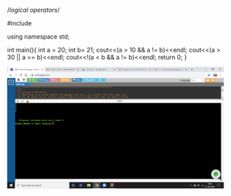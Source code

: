 /*logical operators*/

#include<iostream>

using namespace std;

int main(){
    int a = 20;
    int b= 21;
    cout<<(a > 10  && a != b)<<endl;
    cout<<(a > 30 || a == b)<<endl;
    cout<<!(a < b && a != b)<<endl;
    return 0;
}

![output](logicalop.png)
